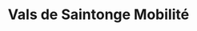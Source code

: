 ---
title: "Vals de Saintonge Mobilité"
url: /saint-jean-dangely/vals-de-saintonge-mobilite/
shop: vélo
---